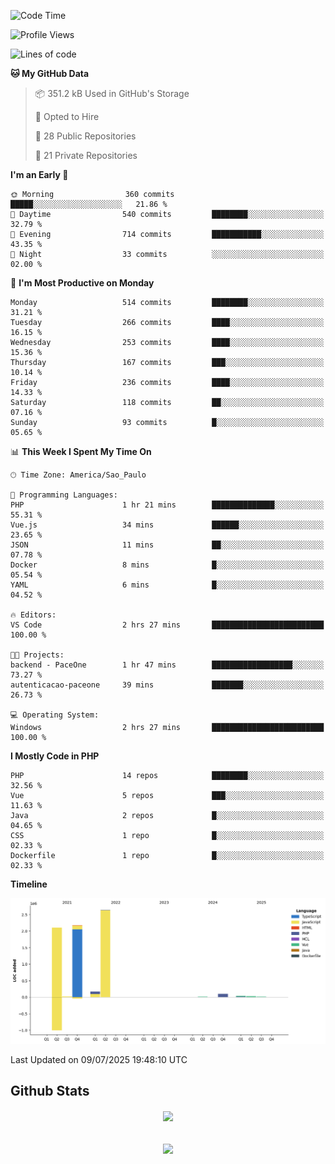  
<!--START_SECTION:waka-->
![Code Time](http://img.shields.io/badge/Code%20Time-1%2C896%20hrs%2045%20mins-blue)

![Profile Views](http://img.shields.io/badge/Profile%20Views-0-blue)

![Lines of code](https://img.shields.io/badge/From%20Hello%20World%20I%27ve%20Written-7.2%20million%20lines%20of%20code-blue)

**🐱 My GitHub Data** 

> 📦 351.2 kB Used in GitHub's Storage 
 > 
> 💼 Opted to Hire
 > 
> 📜 28 Public Repositories 
 > 
> 🔑 21 Private Repositories 
 > 
**I'm an Early 🐤** 

```text
🌞 Morning                360 commits         █████░░░░░░░░░░░░░░░░░░░░   21.86 % 
🌆 Daytime                540 commits         ████████░░░░░░░░░░░░░░░░░   32.79 % 
🌃 Evening                714 commits         ███████████░░░░░░░░░░░░░░   43.35 % 
🌙 Night                  33 commits          ░░░░░░░░░░░░░░░░░░░░░░░░░   02.00 % 
```
📅 **I'm Most Productive on Monday** 

```text
Monday                   514 commits         ████████░░░░░░░░░░░░░░░░░   31.21 % 
Tuesday                  266 commits         ████░░░░░░░░░░░░░░░░░░░░░   16.15 % 
Wednesday                253 commits         ████░░░░░░░░░░░░░░░░░░░░░   15.36 % 
Thursday                 167 commits         ███░░░░░░░░░░░░░░░░░░░░░░   10.14 % 
Friday                   236 commits         ████░░░░░░░░░░░░░░░░░░░░░   14.33 % 
Saturday                 118 commits         ██░░░░░░░░░░░░░░░░░░░░░░░   07.16 % 
Sunday                   93 commits          █░░░░░░░░░░░░░░░░░░░░░░░░   05.65 % 
```


📊 **This Week I Spent My Time On** 

```text
🕑︎ Time Zone: America/Sao_Paulo

💬 Programming Languages: 
PHP                      1 hr 21 mins        ██████████████░░░░░░░░░░░   55.31 % 
Vue.js                   34 mins             ██████░░░░░░░░░░░░░░░░░░░   23.65 % 
JSON                     11 mins             ██░░░░░░░░░░░░░░░░░░░░░░░   07.78 % 
Docker                   8 mins              █░░░░░░░░░░░░░░░░░░░░░░░░   05.54 % 
YAML                     6 mins              █░░░░░░░░░░░░░░░░░░░░░░░░   04.52 % 

🔥 Editors: 
VS Code                  2 hrs 27 mins       █████████████████████████   100.00 % 

🐱‍💻 Projects: 
backend - PaceOne        1 hr 47 mins        ██████████████████░░░░░░░   73.27 % 
autenticacao-paceone     39 mins             ███████░░░░░░░░░░░░░░░░░░   26.73 % 

💻 Operating System: 
Windows                  2 hrs 27 mins       █████████████████████████   100.00 % 
```

**I Mostly Code in PHP** 

```text
PHP                      14 repos            ████████░░░░░░░░░░░░░░░░░   32.56 % 
Vue                      5 repos             ███░░░░░░░░░░░░░░░░░░░░░░   11.63 % 
Java                     2 repos             █░░░░░░░░░░░░░░░░░░░░░░░░   04.65 % 
CSS                      1 repo              █░░░░░░░░░░░░░░░░░░░░░░░░   02.33 % 
Dockerfile               1 repo              █░░░░░░░░░░░░░░░░░░░░░░░░   02.33 % 
```



**Timeline**

![Lines of Code chart](https://raw.githubusercontent.com/MaueDev/MaueDev/main/assets/bar_graph.png)


 Last Updated on 09/07/2025 19:48:10 UTC
<!--END_SECTION:waka-->

## Github Stats  
<div align="center"><img src="https://github-readme-stats.vercel.app/api/top-langs/?username=MaueDev&hide_border=true&layout=compact" align="center" /></div>  

<br/>  

<br/>  

<div align="center">
<img src="https://komarev.com/ghpvc/?username=MaueDev&&style=flat-square" align="center" />
</div>  
  
